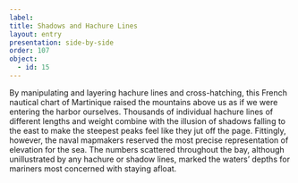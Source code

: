 ```yaml
---
label: 
title: Shadows and Hachure Lines 
layout: entry
presentation: side-by-side
order: 107
object:
  - id: 15
---
```

By manipulating and layering hachure lines and cross-hatching, this French nautical chart of Martinique raised the mountains above us as if we were entering the harbor ourselves. Thousands of individual hachure lines of different lengths and weight combine with the illusion of shadows falling to the east to make the steepest peaks feel like they jut off the page. Fittingly, however, the naval mapmakers reserved the most precise representation of elevation for the sea. The numbers scattered throughout the bay, although unillustrated by any hachure or shadow lines, marked the waters’ depths for mariners most concerned with staying afloat. 

 


 